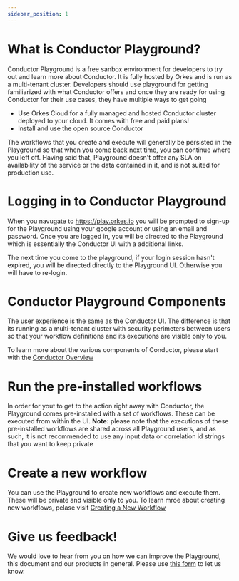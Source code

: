 ```yaml
---
sidebar_position: 1
---
```


# What is Conductor Playground?
Conductor Playground is a free sanbox environment for developers to try out and learn more about Conductor. It is fully hosted by Orkes and is run as a multi-tenant cluster. Developers should use playground for getting familiarized with what Conductor offers and once they are ready for using Conductor for their use cases, they have multiple ways to get going
* Use Orkes Cloud for a fully managed and hosted Conductor cluster deployed to your cloud. It comes with free and paid plans!
* Install and use the open source Conductor

The workflows that you create and execute will generally be persisted in the Playground so that when you come back next time, you can continue where you left off. Having said that, Playground doesn't offer any SLA on availability of the service or the data contained in it, and is not suited for production use.


# Logging in to Conductor Playground

When you navugate to https://play.orkes.io you will be prompted to sign-up for the Playground using your google account or using an email and password. Once you are logged in, you will be directed to the Playground which is essentially the Conductor UI with a additional links.

The next time you come to the playground, if your login session hasn't expired, you will be directed directly to the Playground UI. Otherwise you will have to re-login.

# Conductor Playground Components
The user experience is the same as the Conductor UI. The difference is that its running as a multi-tenant cluster with security perimeters between users so that your workflow definitions and its executions are visible only to you.

To learn more about the various components of Conductor, please start with the [Conductor Overview](../concepts/concepts-overview.md)

# Run the pre-installed workflows

In order for yout to get to the action right away with Conductor, the Playground comes pre-installed with a set of workflows. These can be executed from within the UI. 
**Note:** please note that the executions of these pre-installed workflows are shared across all Playground users, and as such, it is not recommended to use any input data or correlation id strings that you want to keep private

# Create a new workflow
You can use the Playground to create new workflows and execute them. These will be private and visible only to you. To learn mroe about creating new workflows, pelase visit [Creating a New Workflow](../../how-tos/Workflows/create-workflow.md)

# Give us feedback!
We would love to hear from you on how we can improve the Playground, this document and our products in general. Please use [this form](https://share.hsforms.com/1TmggEej4TbCm0sTWKFDahwcfl4g) to let us know.